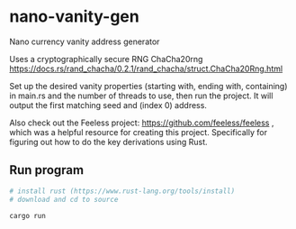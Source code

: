 # nano-vanity-gen
Nano currency vanity address generator

Uses a cryptographically secure RNG ChaCha20rng https://docs.rs/rand_chacha/0.2.1/rand_chacha/struct.ChaCha20Rng.html

Set up the desired vanity properties (starting with, ending with, containing) in main.rs and the number of threads to use, then run the project. It will output the first matching seed and (index 0) address.

Also check out the Feeless project: https://github.com/feeless/feeless , which was a helpful resource for creating this project. Specifically for figuring out how to do the key derivations using Rust.

## Run program

```bash
# install rust (https://www.rust-lang.org/tools/install)
# download and cd to source

cargo run
```
